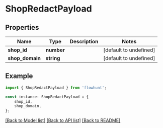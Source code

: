 # ShopRedactPayload


## Properties

Name | Type | Description | Notes
------------ | ------------- | ------------- | -------------
**shop_id** | **number** |  | [default to undefined]
**shop_domain** | **string** |  | [default to undefined]

## Example

```typescript
import { ShopRedactPayload } from 'flowhunt';

const instance: ShopRedactPayload = {
    shop_id,
    shop_domain,
};
```

[[Back to Model list]](../README.md#documentation-for-models) [[Back to API list]](../README.md#documentation-for-api-endpoints) [[Back to README]](../README.md)

